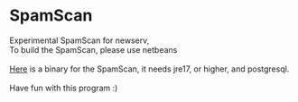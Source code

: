 # SpamScan
 Experimental SpamScan for newserv,<br>
 To build the SpamScan, please use netbeans<br>
<br>
[Here](https://github.com/user-attachments/files/16852746/Spamscan.zip) is a binary for the SpamScan, it needs jre17, or higher, and postgresql.<br>
<br>
 Have fun with this program :)
